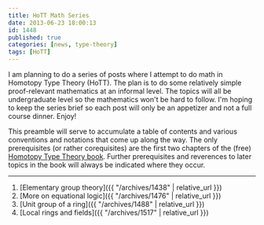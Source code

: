 ```yaml
---
title: HoTT Math Series
date: 2013-06-23 18:00:13
id: 1448
published: true
categories: [news, type-theory]
tags: [HoTT]
---
```

I am planning to do a series of posts where I attempt to do math in Homotopy Type Theory (HoTT). The plan is to do some relatively simple proof-relevant mathematics at an informal level. The topics will all be undergraduate level so the mathematics won't be hard to follow. I'm hoping to keep the series brief so each post will only be an appetizer and not a full course dinner. Enjoy! 

This preamble will serve to accumulate a table of contents and various conventions and notations that come up along the way. The only prerequisites (or rather corequisites) are the first two chapters of the (free) [Homotopy Type Theory book](http://homotopytypetheory.org/book/). Further prerequisites and reverences to later topics in the book will always be indicated where they occur. 

* * *

  1. [Elementary group theory]({{ "/archives/1438" | relative_url }})
  2. [More on equational logic]({{ "/archives/1476" | relative_url }})
  3. [Unit group of a ring]({{ "/archives/1488" | relative_url }})
  4. [Local rings and fields]({{ "/archives/1517" | relative_url }})

